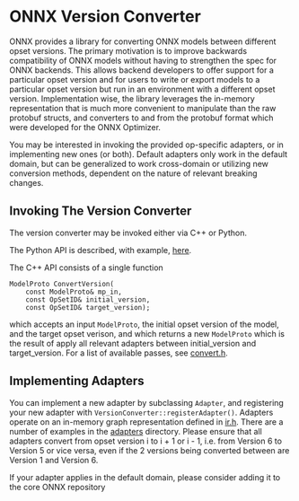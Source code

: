 # ONNX Version Converter

ONNX provides a library for converting ONNX models between different
opset versions. The primary motivation is to improve backwards compatibility of ONNX
models without having to strengthen the spec for ONNX backends.  This
allows backend developers to offer support for a particular opset version
and for users to write or export models to a particular opset version but
run in an environment with a different opset version. Implementation wise, the library leverages the in-memory representation that is much more convenient to manipulate than the raw protobuf structs, and converters to and from the protobuf format which were developed for the ONNX Optimizer.

You may be interested in invoking the provided op-specific adapters, or in
implementing new ones (or both). Default adapters only work in the default
domain, but can be generalized to work cross-domain or utilizing new
conversion methods, dependent on the nature of relevant breaking changes.

## Invoking The Version Converter

The version converter may be invoked either via C++ or Python. 

The Python API
is described, with example,
[here](PythonAPIOverview.md#converting-opset-version-of-an-onnx-model).

The C++ API consists of a single function

```
ModelProto ConvertVersion(
    const ModelProto& mp_in,
    const OpSetID& initial_version,
    const OpSetID& target_version);
```

which accepts an input `ModelProto`, the initial opset version of the model,
and the target opset verison, and which returns a new `ModelProto` which
is the result of apply all relevant adapters between initial_version and
target_version. For a list of available passes, see
[convert.h](/onnx/version_converter/convert.h).

## Implementing Adapters

You can implement a new adapter by subclassing `Adapter`, and registering
your new adapter with `VersionConverter::registerAdapter()`. Adapters operate
on an in-memory graph representation defined in [ir.h](/onnx/common/ir.h).
There are a number of examples in the [adapters](/onnx/version_converter/adapters)
directory.  Please ensure that all adapters convert from opset version i to i + 1 
or i - 1, i.e. from Version 6 to Version 5 or vice versa, even if the 2 versions
being converted between are Version 1 and Version 6.

If your adapter applies in the default domain, please consider adding it
to the core ONNX repository
